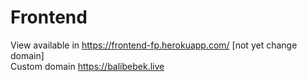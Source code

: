 # Frontend
View available in https://frontend-fp.herokuapp.com/ [not yet change domain]<br>
Custom domain https://balibebek.live
